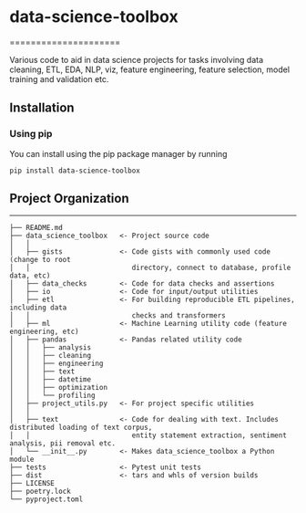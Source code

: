 # data-science-toolbox
=====================

Various code to aid in data science projects for tasks involving data cleaning,
ETL, EDA, NLP, viz, feature engineering, feature selection, model training and validation etc.

## Installation

### Using pip

You can install using the pip package manager by running

    pip install data-science-toolbox

## Project Organization

---------------------
    ├── README.md              
    ├── data_science_toolbox   <- Project source code
    │   │
    │   ├── gists              <- Code gists with commonly used code (change to root
    │   │                         directory, connect to database, profile data, etc)
    │   ├── data_checks        <- Code for data checks and assertions
    │   ├── io                 <- Code for input/output utilities
    │   ├── etl                <- For building reproducible ETL pipelines, including data
    │   │                         checks and transformers
    │   ├── ml                 <- Machine Learning utility code (feature engineering, etc) 
    │   ├── pandas             <- Pandas related utility code
    │   │   ├── analysis                  
    │   │   ├── cleaning
    │   │   ├── engineering
    │   │   ├── text    
    │   │   ├── datetime     
    │   │   ├── optimization       
    │   │   └── profiling   
    │   ├── project_utils.py   <- For project specific utilities
    │   │
    │   ├── text               <- Code for dealing with text. Includes distributed loading of text corpus, 
    │   │                         entity statement extraction, sentiment analysis, pii removal etc.
    │   └── __init__.py        <- Makes data_science_toolbox a Python module               
    ├── tests                  <- Pytest unit tests 
    ├── dist                   <- tars and whls of version builds
    ├── LICENSE
    ├── poetry.lock
    └── pyproject.toml 